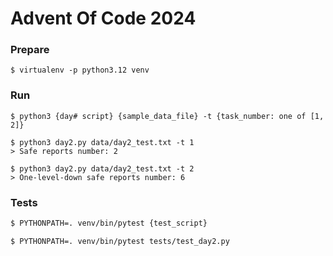 # Advent Of Code 2024


### Prepare
~~~
$ virtualenv -p python3.12 venv
~~~

### Run

~~~
$ python3 {day# script} {sample_data_file} -t {task_number: one of [1, 2]}

$ python3 day2.py data/day2_test.txt -t 1
> Safe reports number: 2

$ python3 day2.py data/day2_test.txt -t 2
> One-level-down safe reports number: 6
~~~

### Tests

~~~bash
$ PYTHONPATH=. venv/bin/pytest {test_script}

$ PYTHONPATH=. venv/bin/pytest tests/test_day2.py
~~~
